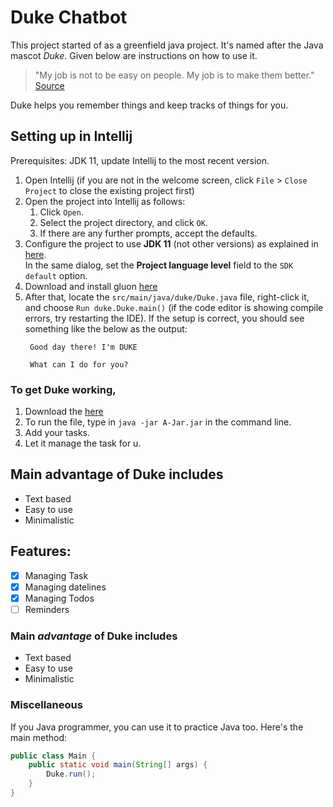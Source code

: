 # Duke Chatbot

This project started of as a greenfield java project. It's named after the Java mascot _Duke_. Given below are 
instructions on how to use it.

> "My job is not to be easy on people. My job is to make them better." [Source](https://www.treasurequotes.com/quotes/my-job-is-not-to-be-easy-on-people-my-job-is-2)

Duke helps you remember things and keep tracks of things for you.

## Setting up in Intellij

Prerequisites: JDK 11, update Intellij to the most recent version.

1. Open Intellij (if you are not in the welcome screen, click `File` > `Close Project` to close the existing project first)
1. Open the project into Intellij as follows:
   1. Click `Open`.
   1. Select the project directory, and click `OK`.
   1. If there are any further prompts, accept the defaults.
1. Configure the project to use **JDK 11** (not other versions) as explained in [here](https://www.jetbrains.com/help/idea/sdk.html#set-up-jdk).<br>
   In the same dialog, set the **Project language level** field to the `SDK default` option.
2. Download and install gluon [here](https://gluonhq.com/products/scene-builder/#download)
3. After that, locate the `src/main/java/duke/Duke.java` file, right-click it, and choose `Run duke.Duke.main()` (if the code editor is showing compile errors, try restarting the IDE). If the setup is correct, you should see something like the below as the output:
   ```
    Good day there! I'm DUKE
    
    What can I do for you?
   ```
### To get Duke working,
1. Download the [here](https://github.com/marcuspeh/ip/releases/download/A-Jar/A-Jar.jar)
2. To run the file, type in `java -jar A-Jar.jar` in the command line.
3. Add your tasks.
4. Let it manage the task for u.
  
## Main advantage of Duke includes
- Text based
- Easy to use
- Minimalistic

## Features:
- [X] Managing Task
- [X] Managing datelines
- [X] Managing Todos
- [ ] Reminders

### Main _advantage_ of Duke includes
- Text based
- Easy to use
- Minimalistic

### Miscellaneous
If you Java programmer, you can use it to practice Java too. Here's the main method:
```java
public class Main {
    public static void main(String[] args) {
        Duke.run();
    }
}
```
